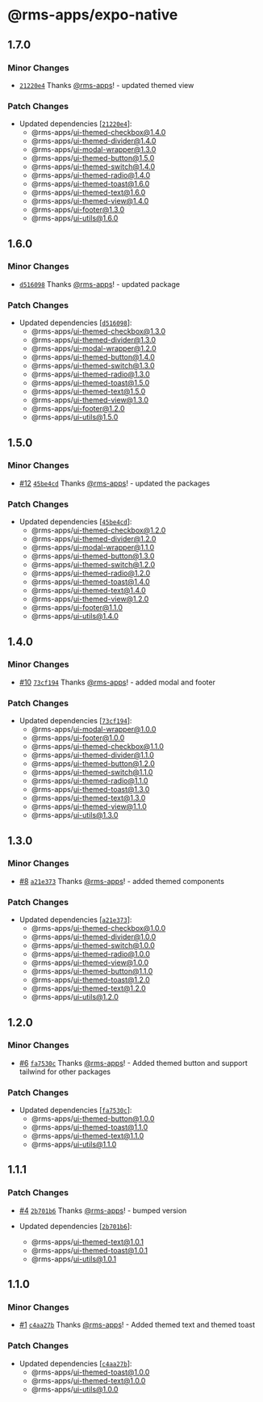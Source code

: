 # @rms-apps/expo-native

## 1.7.0

### Minor Changes

- [`21220e4`](https://github.com/rms-apps/UI/commit/21220e42c19c8b750e4de0ed995dda3db3653a3e)
  Thanks [@rms-apps](https://github.com/rms-apps)! - updated themed view

### Patch Changes

- Updated dependencies
  [[`21220e4`](https://github.com/rms-apps/UI/commit/21220e42c19c8b750e4de0ed995dda3db3653a3e)]:
  - @rms-apps/ui-themed-checkbox@1.4.0
  - @rms-apps/ui-themed-divider@1.4.0
  - @rms-apps/ui-modal-wrapper@1.3.0
  - @rms-apps/ui-themed-button@1.5.0
  - @rms-apps/ui-themed-switch@1.4.0
  - @rms-apps/ui-themed-radio@1.4.0
  - @rms-apps/ui-themed-toast@1.6.0
  - @rms-apps/ui-themed-text@1.6.0
  - @rms-apps/ui-themed-view@1.4.0
  - @rms-apps/ui-footer@1.3.0
  - @rms-apps/ui-utils@1.6.0

## 1.6.0

### Minor Changes

- [`d516098`](https://github.com/rms-apps/UI/commit/d516098ea3e634f464a82bbdd090f281b047c315)
  Thanks [@rms-apps](https://github.com/rms-apps)! - updated package

### Patch Changes

- Updated dependencies
  [[`d516098`](https://github.com/rms-apps/UI/commit/d516098ea3e634f464a82bbdd090f281b047c315)]:
  - @rms-apps/ui-themed-checkbox@1.3.0
  - @rms-apps/ui-themed-divider@1.3.0
  - @rms-apps/ui-modal-wrapper@1.2.0
  - @rms-apps/ui-themed-button@1.4.0
  - @rms-apps/ui-themed-switch@1.3.0
  - @rms-apps/ui-themed-radio@1.3.0
  - @rms-apps/ui-themed-toast@1.5.0
  - @rms-apps/ui-themed-text@1.5.0
  - @rms-apps/ui-themed-view@1.3.0
  - @rms-apps/ui-footer@1.2.0
  - @rms-apps/ui-utils@1.5.0

## 1.5.0

### Minor Changes

- [#12](https://github.com/rms-apps/UI/pull/12)
  [`45be4cd`](https://github.com/rms-apps/UI/commit/45be4cdc8192c424e977bb67e302ba825e128d7b)
  Thanks [@rms-apps](https://github.com/rms-apps)! - updated the packages

### Patch Changes

- Updated dependencies
  [[`45be4cd`](https://github.com/rms-apps/UI/commit/45be4cdc8192c424e977bb67e302ba825e128d7b)]:
  - @rms-apps/ui-themed-checkbox@1.2.0
  - @rms-apps/ui-themed-divider@1.2.0
  - @rms-apps/ui-modal-wrapper@1.1.0
  - @rms-apps/ui-themed-button@1.3.0
  - @rms-apps/ui-themed-switch@1.2.0
  - @rms-apps/ui-themed-radio@1.2.0
  - @rms-apps/ui-themed-toast@1.4.0
  - @rms-apps/ui-themed-text@1.4.0
  - @rms-apps/ui-themed-view@1.2.0
  - @rms-apps/ui-footer@1.1.0
  - @rms-apps/ui-utils@1.4.0

## 1.4.0

### Minor Changes

- [#10](https://github.com/rms-apps/UI/pull/10)
  [`73cf194`](https://github.com/rms-apps/UI/commit/73cf194d2e72d0e172ff8f5d7c1867ccbc0c526f)
  Thanks [@rms-apps](https://github.com/rms-apps)! - added modal and footer

### Patch Changes

- Updated dependencies
  [[`73cf194`](https://github.com/rms-apps/UI/commit/73cf194d2e72d0e172ff8f5d7c1867ccbc0c526f)]:
  - @rms-apps/ui-modal-wrapper@1.0.0
  - @rms-apps/ui-footer@1.0.0
  - @rms-apps/ui-themed-checkbox@1.1.0
  - @rms-apps/ui-themed-divider@1.1.0
  - @rms-apps/ui-themed-button@1.2.0
  - @rms-apps/ui-themed-switch@1.1.0
  - @rms-apps/ui-themed-radio@1.1.0
  - @rms-apps/ui-themed-toast@1.3.0
  - @rms-apps/ui-themed-text@1.3.0
  - @rms-apps/ui-themed-view@1.1.0
  - @rms-apps/ui-utils@1.3.0

## 1.3.0

### Minor Changes

- [#8](https://github.com/rms-apps/UI/pull/8)
  [`a21e373`](https://github.com/rms-apps/UI/commit/a21e373785f204fcbb2e721d9333437885b50229)
  Thanks [@rms-apps](https://github.com/rms-apps)! - added themed components

### Patch Changes

- Updated dependencies
  [[`a21e373`](https://github.com/rms-apps/UI/commit/a21e373785f204fcbb2e721d9333437885b50229)]:
  - @rms-apps/ui-themed-checkbox@1.0.0
  - @rms-apps/ui-themed-divider@1.0.0
  - @rms-apps/ui-themed-switch@1.0.0
  - @rms-apps/ui-themed-radio@1.0.0
  - @rms-apps/ui-themed-view@1.0.0
  - @rms-apps/ui-themed-button@1.1.0
  - @rms-apps/ui-themed-toast@1.2.0
  - @rms-apps/ui-themed-text@1.2.0
  - @rms-apps/ui-utils@1.2.0

## 1.2.0

### Minor Changes

- [#6](https://github.com/rms-apps/UI/pull/6)
  [`fa7530c`](https://github.com/rms-apps/UI/commit/fa7530c146c9161861056d5846065d5f64e4414e)
  Thanks [@rms-apps](https://github.com/rms-apps)! - Added themed button and
  support tailwind for other packages

### Patch Changes

- Updated dependencies
  [[`fa7530c`](https://github.com/rms-apps/UI/commit/fa7530c146c9161861056d5846065d5f64e4414e)]:
  - @rms-apps/ui-themed-button@1.0.0
  - @rms-apps/ui-themed-toast@1.1.0
  - @rms-apps/ui-themed-text@1.1.0
  - @rms-apps/ui-utils@1.1.0

## 1.1.1

### Patch Changes

- [#4](https://github.com/rms-apps/UI/pull/4)
  [`2b701b6`](https://github.com/rms-apps/UI/commit/2b701b64f01b4e6f8918717b8cc9d14112696d81)
  Thanks [@rms-apps](https://github.com/rms-apps)! - bumped version

- Updated dependencies
  [[`2b701b6`](https://github.com/rms-apps/UI/commit/2b701b64f01b4e6f8918717b8cc9d14112696d81)]:
  - @rms-apps/ui-themed-text@1.0.1
  - @rms-apps/ui-themed-toast@1.0.1
  - @rms-apps/ui-utils@1.0.1

## 1.1.0

### Minor Changes

- [#1](https://github.com/rms-apps/UI/pull/1)
  [`c4aa27b`](https://github.com/rms-apps/UI/commit/c4aa27be84a0ef8d5d5630a9a818bbd0e7db8c1e)
  Thanks [@rms-apps](https://github.com/rms-apps)! - Added themed text and
  themed toast

### Patch Changes

- Updated dependencies
  [[`c4aa27b`](https://github.com/rms-apps/UI/commit/c4aa27be84a0ef8d5d5630a9a818bbd0e7db8c1e)]:
  - @rms-apps/ui-themed-toast@1.0.0
  - @rms-apps/ui-themed-text@1.0.0
  - @rms-apps/ui-utils@1.0.0
